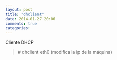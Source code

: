 ```yaml
---
layout: post
title: "dhclient"
date: 2014-01-27 20:06
comments: true
categories: 
---
```

Cliente DHCP

>\# dhclient eth0  (modifica la ip de la máquina)

